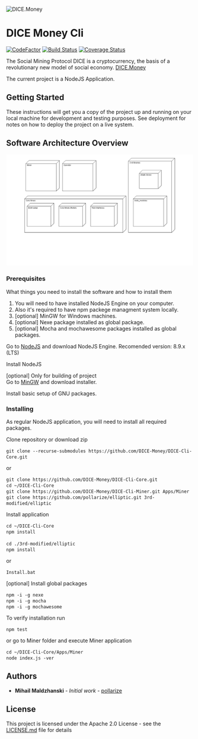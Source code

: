 ![DICE.Money](https://dice.money/assets/img/logo.png)

# DICE Money Cli  

[![CodeFactor](https://www.codefactor.io/repository/github/dice-money/dice-cli-core/badge)](https://www.codefactor.io/repository/github/dice-money/dice-cli-core)
[![Build Status](https://travis-ci.com/DICE-Money/DICE-Cli-Core.svg?branch=development)](https://travis-ci.com/DICE-Money/DICE-Cli-Core)
[![Coverage Status](https://coveralls.io/repos/github/dobrevnikolay/DICE-Cli-Core/badge.svg?branch=development)](https://coveralls.io/github/dobrevnikolay/DICE-Cli-Core?branch=development)


The Social Mining Protocol
DICE is a cryptocurrency, the basis of a revolutionary new model of social economy. 
[DICE.Money](https://dice.money)
 
The current project is a NodeJS Application.     

## Getting Started

These instructions will get you a copy of the project up and running on your local machine for development and testing purposes. See deployment for notes on how to deploy the project on a live system.

## Software Architecture Overview
![SW Overview](https://github.com/DICE-Money/DICE-Cli-Core/blob/development/architecture/exported_diagrams/GeneralDeploymentDiagram.png?raw=true)

### Prerequisites

What things you need to install the software and how to install them
 
1. You will need to have installed NodeJS Engine on your computer.
2. Also it's required to have npm packege managment system locally.
3. [optional]  MinGW for Windows machines.
4. [optional]  Nexe package installed as global package.
5. [optional]  Mocha and mochawesome packages installed as global packages. 


Go to [NodeJS](https://nodejs.org) and download NodeJS Engine.
Recomended version: 8.9.x (LTS)

Install NodeJS 
 
[optional] Only for building of project  
Go to [MinGW](http://mingw.org) and download installer.

Install basic setup of GNU packages.
 

### Installing

As regular NodeJS application, you will need to install all required packages.
 
Clone repository or download zip
```
git clone --recurse-submodules https://github.com/DICE-Money/DICE-Cli-Core.git
```
or
```
git clone https://github.com/DICE-Money/DICE-Cli-Core.git
cd ~/DICE-Cli-Core
git clone https://github.com/DICE-Money/DICE-Cli-Miner.git Apps/Miner
git clone https://github.com/pollarize/elliptic.git 3rd-modified/elliptic
```

Install application
```
cd ~/DICE-Cli-Core 
npm install  

cd ./3rd-modified/elliptic
npm install
```
or 
```
Install.bat
```

[optional] Install global packages 
```
npm -i -g nexe
npm -i -g mocha
npm -i -g mochawesome  
```

To verify installation run
```
npm test
```
or go to Miner folder and execute Miner application
```
cd ~/DICE-Cli-Core/Apps/Miner
node index.js -ver
```

## Authors

* **Mihail Maldzhanski** - *Initial work* - [pollarize](https://github.com/pollarize)

## License

This project is licensed under the Apache 2.0 License - see the [LICENSE.md](LICENSE.md) file for details


